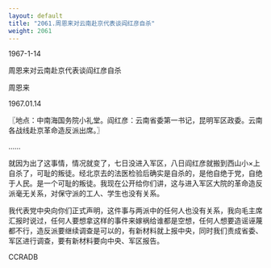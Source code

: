 ```yaml
---
layout: default
title: "2061.周恩来对云南赴京代表谈阎红彦自杀"
weight: 2061
---
```


1967-1-14

周恩来对云南赴京代表谈阎红彦自杀

周恩来

1967.01.14

〖地点：中南海国务院小礼堂。阎红彦：云南省委第一书记，昆明军区政委。云南各战线赴京革命造反派出席。〗

……

就因为出了这事情，情况就变了，七日没进入军区，八日阎红彦就搬到西山小×上自杀了，可耻的叛徒。经北京去的法医检验后确实是自杀的，是他自绝于党，自绝于人民。是一个可耻的叛徒。我现在公开给你们讲，这与进入军区大院的革命造反派毫无关系，对保守派的工人、学生也没有关系。

我代表党中央向你们正式声明，这件事与两派中的任何人也没有关系，我向毛主席汇报时说过，任何人要想拿这样的事件来嫁祸给谁都是空想，任何人想要造谣诬蔑都不行，造反派要继续调查是可以的，有新材料就上报中央，同时我们责成省委、军区进行调查，要有新材料要向中央、军区报告。

CCRADB

